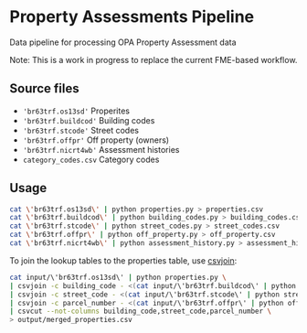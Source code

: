 # Property Assessments Pipeline
Data pipeline for processing OPA Property Assessment data

Note: This is a work in progress to replace the current FME-based workflow.

## Source files
- `'br63trf.os13sd'` Properites
- `'br63trf.buildcod'` Building codes
- `'br63trf.stcode'` Street codes
- `'br63trf.offpr'` Off property (owners)
- `'br63trf.nicrt4wb'` Assessment histories
- `category_codes.csv` Category codes

## Usage
```bash
cat \'br63trf.os13sd\' | python properties.py > properties.csv
cat \'br63trf.buildcod\' | python building_codes.py > building_codes.csv
cat \'br63trf.stcode\' | python street_codes.py > street_codes.csv
cat \'br63trf.offpr\' | python off_property.py > off_property.csv
cat \'br63trf.nicrt4wb\' | python assessment_history.py > assessment_history.csv
```

To join the lookup tables to the properties table, use
[csvjoin](http://csvkit.readthedocs.org/en/0.9.1/scripts/csvjoin.html):

```bash
cat input/\'br63trf.os13sd\' | python properties.py \
| csvjoin -c building_code - <(cat input/\'br63trf.buildcod\' | python building_codes.py) \
| csvjoin -c street_code - <(cat input/\'br63trf.stcode\' | python street_codes.py) \
| csvjoin -c parcel_number - <(cat input/\'br63trf.offpr\' | python off_property.py) \
| csvcut --not-columns building_code,street_code,parcel_number \
> output/merged_properties.csv
```
